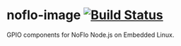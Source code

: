 # noflo-image [![Build Status](https://secure.travis-ci.org/noflo/noflo-gpio.png?branch=master)](http://travis-ci.org/noflo/noflo-gpio)

GPIO components for NoFlo Node.js on Embedded Linux.
